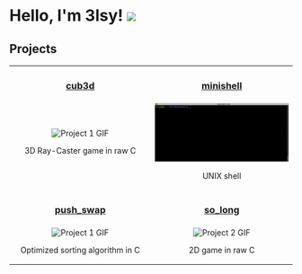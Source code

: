 <h1> Hello, I'm 3lsy! <img src="https://i.gifer.com/origin/cd/cd44334923c5a5d94e7cf4ab8f5f2f7f_w200.gif" width="70" /></h1>

## Projects

<table align="center">
  <tr align="center">
    <td>
      <h3><a href="https://github.com/3lsy/cub3d">cub3d</a></h3>
    </td>
    <td>
      <h3><a href="https://github.com/3lsy/minishell">minishell</a></h3>
    </td>
  </tr>
  <tr align="center">
    <td width="50%">
      <img src="https://github.com/3lsy/cub3d/blob/master/docs/cub3D.gif" alt="Project 1 GIF" width="100%"/>
      <p align=center>3D Ray-Caster game in raw C</p>
    </td>
    <td>
      <img src="https://github.com/3lsy/minishell/blob/master/docs/minishell.gif" alt="Project 2 GIF" width="100%" />
      <p>UNIX shell</p>
    </td>
  </tr>
    <tr align="center">
    <td>
      <h3><a href="https://github.com/3lsy/push_swap">push_swap</a></h3>
    </td>
    <td>
      <h3><a href="https://github.com/3lsy/so_long/">so_long</a></h3>
    </td>
  </tr>
  <tr align="center">
    <td width="50%">
      <img src="https://github.com/3lsy/push_swap/blob/master/docs/push_swap.gif" alt="Project 1 GIF" width="100%"/>
      <p align=center>Optimized sorting algorithm in C</p>
    </td>
    <td>
      <img src="https://github.com/3lsy/3lsy/assets/107457733/13fee4e9-578e-460b-8509-04c25aca9df5" alt="Project 2 GIF" width="100%" />
      <p>2D game in raw C</p>
    </td>
  </tr>
</table>

